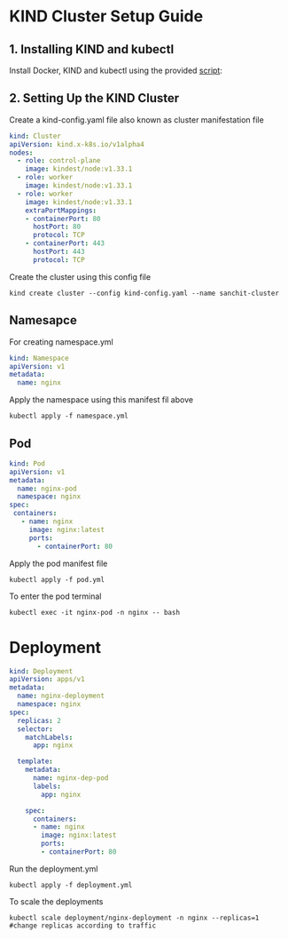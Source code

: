 # KIND Cluster Setup Guide
## 1. Installing KIND and kubectl
Install Docker, KIND and kubectl using the provided [script](https://github.com/sanchitk2002/kubernete-project/blob/main/kind/install.sh):

## 2. Setting Up the KIND Cluster
Create a kind-config.yaml file also known as cluster manifestation file
```yaml
kind: Cluster
apiVersion: kind.x-k8s.io/v1alpha4
nodes:
  - role: control-plane
    image: kindest/node:v1.33.1
  - role: worker
    image: kindest/node:v1.33.1
  - role: worker
    image: kindest/node:v1.33.1
    extraPortMappings:
    - containerPort: 80
      hostPort: 80
      protocol: TCP
    - containerPort: 443
      hostPort: 443
      protocol: TCP
```
Create the cluster using this config file 
```
kind create cluster --config kind-config.yaml --name sanchit-cluster
```

## Namesapce
For creating namespace.yml
```yaml
kind: Namespace
apiVersion: v1
metadata:
  name: nginx
```
Apply the namespace using this manifest fil above
```
kubectl apply -f namespace.yml
```

## Pod
```yaml
kind: Pod
apiVersion: v1
metadata:
  name: nginx-pod
  namespace: nginx
spec:
 containers:
   - name: nginx
     image: nginx:latest
     ports:
       - containerPort: 80
```
Apply the pod manifest file
```
kubectl apply -f pod.yml
```
To enter the pod terminal 
```
kubectl exec -it nginx-pod -n nginx -- bash
```
# Deployment
```yaml
kind: Deployment
apiVersion: apps/v1
metadata:
  name: nginx-deployment
  namespace: nginx
spec:
  replicas: 2
  selector:
    matchLabels:
      app: nginx

  template:
    metadata:
      name: nginx-dep-pod
      labels:
        app: nginx

    spec:
      containers:
      - name: nginx
        image: nginx:latest
        ports:
        - containerPort: 80
```
Run the deployment.yml
```
kubectl apply -f deployment.yml
```

To scale the deployments
```
kubectl scale deployment/nginx-deployment -n nginx --replicas=1      #change replicas according to traffic
```
  
